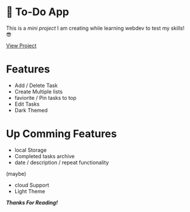 # 📃 To-Do App

This is a *mini project* I am creating while learning webdev to test my skills! 😎

[View Project](https://tejas-narula.github.io/To-Do-app/)

# Features
- Add / Delete Task
- Create Multiple lists
- faviorite / Pin tasks to top
- Edit Tasks
- Dark Themed

# Up Comming Features
- local Storage
- Completed tasks archive
- date / description / repeat functionality

(maybe)
- cloud Support
- Light Theme



***Thanks For Reading!***
